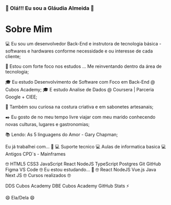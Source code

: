 ### 👋 Olá!!! Eu sou a Gláudia Almeida 👋
# Sobre Mim

💻 Eu sou um desenvolvedor Back-End e instrutora de tecnologia básica - softwares e hardwares conforme necessidade e ou interesse de cada cliente;

🌱  Estou com forte foco nos estudos ... Me reinventando dentro da área de tecnologia;

🎓 Eu estudo Desenvolvimento de Software com Foco em Back-End @ Cubos Academy;
🎓 E estudo Analise de Dados @  Coursera | Parceria Google + CIEE;

🔎 Também sou curiosa na costura criativa e em sabonetes artesanais;

✒️ Eu gosto de no meu tempo livre viajar com meu marido conhecendo novas culturas, lugares e gastronomias;

📚 Lendo: As 5 linguagens do Amor - Gary Chapman;

Eu já trabalhei com... 🔧
💻 Suporte tecnico
💻 Aulas de informatica basica
💻 Antigos CPD`s - Mainframes

🤓 HTML5 CSS3 JavaScript React NodeJS TypeScript Postgres Git GitHub Figma VS Code
🤓 Eu estou estudando... 🧩
🤓 React NodeJS Vue.js Java Next JS
🤓 Cursos realizados 🤓

DDS Cubos Academy DBE Cubos Academy
GitHub Stats ⚡

😄 Ela/Dela 😄

